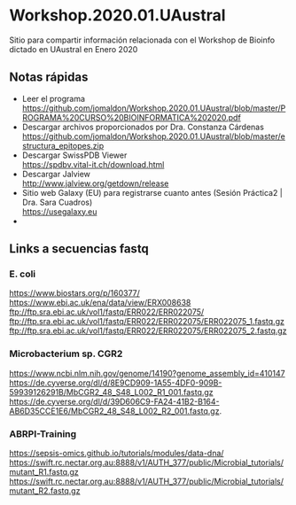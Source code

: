# Workshop.2020.01.UAustral
Sitio para compartir información relacionada con el Workshop de Bioinfo dictado en UAustral en Enero 2020

## Notas rápidas

* Leer el programa  
https://github.com/jomaldon/Workshop.2020.01.UAustral/blob/master/PROGRAMA%20CURSO%20BIOINFORMATICA%202020.pdf  
* Descargar archivos proporcionados por Dra. Constanza Cárdenas  
https://github.com/jomaldon/Workshop.2020.01.UAustral/blob/master/estructura_epitopes.zip  
* Descargar SwissPDB Viewer  
https://spdbv.vital-it.ch/download.html  
* Descargar Jalview  
http://www.jalview.org/getdown/release  
* Sitio web Galaxy (EU) para registrarse cuanto antes (Sesión Práctica2 | Dra. Sara Cuadros)  
https://usegalaxy.eu  
* 

## Links a secuencias fastq

### E. coli
https://www.biostars.org/p/160377/  
https://www.ebi.ac.uk/ena/data/view/ERX008638  
ftp://ftp.sra.ebi.ac.uk/vol1/fastq/ERR022/ERR022075/  
ftp://ftp.sra.ebi.ac.uk/vol1/fastq/ERR022/ERR022075/ERR022075_1.fastq.gz  
ftp://ftp.sra.ebi.ac.uk/vol1/fastq/ERR022/ERR022075/ERR022075_2.fastq.gz  

### Microbacterium sp. CGR2
https://www.ncbi.nlm.nih.gov/genome/14190?genome_assembly_id=410147  
https://de.cyverse.org/dl/d/8E9CD909-1A55-4DF0-909B-59939126291B/MbCGR2_48_S48_L002_R1_001.fastq.gz  
https://de.cyverse.org/dl/d/39D606C9-FA24-41B2-B164-AB6D35CCE1E6/MbCGR2_48_S48_L002_R2_001.fastq.gz. 

### ABRPI-Training
https://sepsis-omics.github.io/tutorials/modules/data-dna/  
https://swift.rc.nectar.org.au:8888/v1/AUTH_377/public/Microbial_tutorials/mutant_R1.fastq.gz  
https://swift.rc.nectar.org.au:8888/v1/AUTH_377/public/Microbial_tutorials/mutant_R2.fastq.gz  

